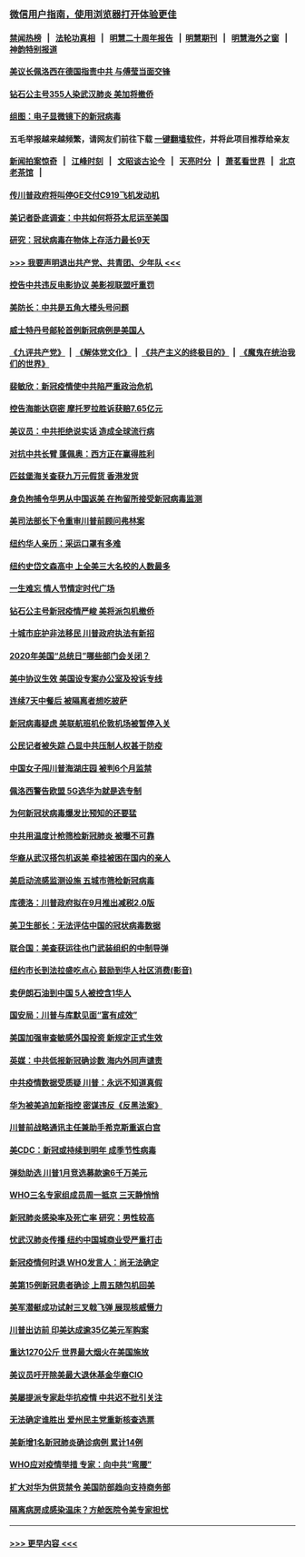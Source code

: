 ### [微信用户指南，使用浏览器打开体验更佳](https://github.com/gfw-breaker/banned-news1/blob/master/indexes/wechat-guide.md?t=0)
#### [禁闻热榜](热点新闻.md?t=0)  &nbsp;&nbsp;|&nbsp;&nbsp; [法轮功真相](https://github.com/gfw-breaker/truth/blob/master/README.md?t=0) &nbsp;&nbsp;|&nbsp;&nbsp; [明慧二十周年报告](https://github.com/gfw-breaker/mh-reports/blob/master/README.md?t=0) &nbsp;&nbsp;|&nbsp;&nbsp;[明慧期刊](https://github.com/gfw-breaker/mh-qikan) &nbsp;&nbsp;|&nbsp;&nbsp; [明慧海外之窗](https://github.com/gfw-breaker/mh-news/blob/master/README.md?t=0) &nbsp;&nbsp;|&nbsp;&nbsp; [神韵特别报道](https://github.com/gfw-breaker/mh-news/blob/master/shenyun.md?t=0)
#### [美议长佩洛西在德国指责中共 与傅莹当面交锋](../pages/nsc412/n11872375.md?t=02161855) 
#### [钻石公主号355人染武汉肺炎 美加将撤侨](../pages/nsc412/n11872392.md?t=02161855) 
#### [组图：电子显微镜下的新冠病毒](../pages/nsc412/n11872057.md?t=02161855) 
#### 五毛举报越来越频繁，请网友们前往下载 [一键翻墙软件](https://github.com/gfw-breaker/ssr-accounts)，并将此项目推荐给亲友
#### [新闻拍案惊奇](https://github.com/gfw-breaker/banned-news1/blob/master/pages/link4.md) &nbsp;&nbsp;|&nbsp;&nbsp; [江峰时刻](https://github.com/gfw-breaker/banned-news1/blob/master/pages/link4.md) &nbsp;&nbsp;|&nbsp;&nbsp; [文昭谈古论今](https://github.com/gfw-breaker/banned-news1/blob/master/pages/link4.md) &nbsp;&nbsp;|&nbsp;&nbsp; [天亮时分](https://github.com/gfw-breaker/banned-news1/blob/master/pages/link4.md) &nbsp;&nbsp;|&nbsp;&nbsp; [萧茗看世界](https://github.com/gfw-breaker/banned-news1/blob/master/pages/link4.md) &nbsp;&nbsp;|&nbsp;&nbsp; [北京老茶馆](https://github.com/gfw-breaker/banned-news1/blob/master/pages/link4.md) &nbsp;&nbsp;|&nbsp;&nbsp; 
#### [传川普政府将叫停GE交付C919飞机发动机](../pages/nsc412/n11871600.md?t=02161855) 
#### [美记者卧底调查：中共如何将芬太尼运至美国](../pages/nsc412/n11871821.md?t=02161855) 
#### [研究：冠状病毒在物体上存活力最长9天](../pages/nsc412/n11871871.md?t=02161855) 
#### [>>> 我要声明退出共产党、共青团、少年队 <<<](https://github.com/begood0513/goodnews/blob/master/quit/letter.md) 
#### [控告中共违反电影协议 美影视联盟吁重罚](../pages/nsc412/n11871820.md?t=02161855) 
#### [美防长：中共是五角大楼头号问题](../pages/nsc412/n11871768.md?t=02161855) 
#### [威士特丹号邮轮首例新冠病例是美国人](../pages/nsc412/n11871731.md?t=02161855) 
#### [《九评共产党》](https://github.com/begood0513/9ping.md/blob/master/README.md) &nbsp;|&nbsp; [《解体党文化》](../../../../jtdwh.md/blob/master/README.md)  &nbsp;|&nbsp; [《共产主义的终极目的》](../../../../gczydzjmd.md/blob/master/README.md) &nbsp;|&nbsp; [《魔鬼在统治我们的世界》](../../../../mgztzwmdsj.md/blob/master/README.md) 
#### [裴敏欣：新冠疫情使中共陷严重政治危机](../pages/nsc412/n11871514.md?t=02161855) 
#### [控告海能达窃密 摩托罗拉胜诉获赔7.65亿元](../pages/nsc412/n11871594.md?t=02161855) 
#### [美议员：中共拒绝说实话 造成全球流行病](../pages/nsc412/n11871582.md?t=02161855) 
#### [对抗中共长臂 蓬佩奥：西方正在赢得胜利](../pages/nsc412/n11871500.md?t=02161855) 
#### [匹兹堡海关查获九万元假货 香港发货](../pages/nsc412/n11870716.md?t=02161855) 
#### [身负拘捕令华男从中国返美  在拘留所接受新冠病毒监测](../pages/nsc412/n11870710.md?t=02161855) 
#### [美司法部长下令重审川普前顾问弗林案](../pages/nsc412/n11870258.md?t=02161855) 
#### [纽约华人亲历：采运口罩有多难](../pages/nsc412/n11870531.md?t=02161855) 
#### [纽约史岱文森高中  上全美三大名校的人数最多](../pages/nsc412/n11870557.md?t=02161855) 
#### [一生难忘 情人节情定时代广场](../pages/nsc412/n11870536.md?t=02161855) 
#### [钻石公主号新冠疫情严峻 美将派包机撤侨](../pages/nsc412/n11870505.md?t=02161855) 
#### [十城市庇护非法移民 川普政府执法有新招](../pages/nsc412/n11870410.md?t=02161855) 
#### [2020年美国“总统日”哪些部门会关闭？](../pages/nsc412/n11870148.md?t=02161855) 
#### [美中协议生效 美国设专案办公室及投诉专线](../pages/nsc412/n11870266.md?t=02161855) 
#### [连续7天中餐后 被隔离者想吃披萨](../pages/nsc412/n11870243.md?t=02161855) 
#### [新冠病毒疑虑 美联航班机伦敦机场被暂停入关](../pages/nsc412/n11870015.md?t=02161855) 
#### [公民记者被失踪 凸显中共压制人权甚于防疫](../pages/nsc412/n11870042.md?t=02161855) 
#### [中国女子闯川普海湖庄园 被判6个月监禁](../pages/nsc412/n11869919.md?t=02161855) 
#### [佩洛西警告欧盟 5G选华为就是选专制](../pages/nsc412/n11869898.md?t=02161855) 
#### [为何新冠状病毒爆发比预知的还要猛](../pages/nsc412/n11869828.md?t=02161855) 
#### [中共用温度计枪筛检新冠肺炎 被曝不可靠](../pages/nsc412/n11869707.md?t=02161855) 
#### [华裔从武汉搭包机返美 牵挂被困在国内的亲人](../pages/nsc412/n11869711.md?t=02161855) 
#### [美启动流感监测设施 五城市筛检新冠病毒](../pages/nsc412/n11869689.md?t=02161855) 
#### [库德洛：川普政府拟在9月推出减税2.0版](../pages/nsc412/n11869627.md?t=02161855) 
#### [美卫生部长：无法评估中国的冠状病毒数据](../pages/nsc412/n11869301.md?t=02161855) 
#### [联合国：美查获运往也门武装组织的中制导弹](../pages/nsc412/n11868677.md?t=02161855) 
#### [纽约市长到法拉盛吃点心  鼓励到华人社区消费(影音)](../pages/nsc412/n11868197.md?t=02161855) 
#### [卖伊朗石油到中国  5人被控含1华人](../pages/nsc412/n11867988.md?t=02161855) 
#### [国安局：川普与库默见面“富有成效”](../pages/nsc412/n11867976.md?t=02161855) 
#### [美国加强审查敏感外国投资 新规定正式生效](../pages/nsc412/n11868041.md?t=02161855) 
#### [英媒：中共低报新冠确诊数 海内外同声谴责](../pages/nsc412/n11867421.md?t=02161855) 
#### [中共疫情数据受质疑 川普：永远不知道真假](../pages/nsc412/n11867195.md?t=02161855) 
#### [华为被美追加新指控 密谋违反《反黑法案》](../pages/nsc412/n11867191.md?t=02161855) 
#### [川普前战略通讯主任兼助手希克斯重返白宫](../pages/nsc412/n11867104.md?t=02161855) 
#### [美CDC：新冠或持续到明年 成季节性病毒](../pages/nsc412/n11867279.md?t=02161855) 
#### [弹劾助选 川普1月竞选募款逾6千万美元](../pages/nsc412/n11866950.md?t=02161855) 
#### [WHO三名专家组成员周一抵京 三天静悄悄](../pages/nsc412/n11866947.md?t=02161855) 
#### [新冠肺炎感染率及死亡率 研究：男性较高](../pages/nsc412/n11866956.md?t=02161855) 
#### [忧武汉肺炎传播 纽约中国城商业受严重打击](../pages/nsc412/n11866902.md?t=02161855) 
#### [新冠疫情何时退 WHO发言人：尚无法确定](../pages/nsc412/n11866864.md?t=02161855) 
#### [美第15例新冠患者确诊 上周五随包机回美](../pages/nsc412/n11866852.md?t=02161855) 
#### [美军潜艇成功试射三叉戟飞弹 展现核威慑力](../pages/nsc412/n11866046.md?t=02161855) 
#### [川普出访前 印美达成逾35亿美元军购案](../pages/nsc412/n11865444.md?t=02161855) 
#### [重达1270公斤 世界最大烟火在美国施放](../pages/nsc412/n11865198.md?t=02161855) 
#### [美议员吁开除美最大退休基金华裔CIO](../pages/nsc412/n11865230.md?t=02161855) 
#### [美屡提派专家赴华抗疫情 中共迟不批引关注](../pages/nsc412/n11864719.md?t=02161855) 
#### [无法确定谁胜出 爱州民主党重新核查选票](../pages/nsc412/n11864830.md?t=02161855) 
#### [美新增1名新冠肺炎确诊病例 累计14例](../pages/nsc412/n11864893.md?t=02161855) 
#### [WHO应对疫情举措 专家：向中共“弯腰”](../pages/nsc412/n11864727.md?t=02161855) 
#### [扩大对华为供货禁令 美国防部趋向支持商务部](../pages/nsc412/n11864773.md?t=02161855) 
#### [隔离病房成感染温床？方舱医院令美专家担忧](../pages/nsc412/n11864575.md?t=02161855) 

----
#### [ >>> 更早内容 <<< ](../indexes/nsc412-earlier.md)
